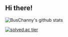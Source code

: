 ## Hi there! 

![BusChanny's github stats](https://github-readme-stats.vercel.app/api?username=BusChanny&show_icons=true)


[![solved.ac tier](http://mazassumnida.wtf/api/generate_badge?boj=pch1656)](https://solved.ac/pch1656)


<!--
**BusChanny/BusChanny** is a ✨ _special_ ✨ repository because its `README.md` (this file) appears on your GitHub profile.

Here are some ideas to get you started:

- 🔭 I’m currently working on ...
- 🌱 I’m currently learning ...
- 👯 I’m looking to collaborate on ...
- 🤔 I’m looking for help with ...
- 💬 Ask me about ...
- 📫 How to reach me: ...
- 😄 Pronouns: ...
- ⚡ Fun fact: ...
-->
